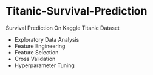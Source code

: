 # Titanic-Survival-Prediction

Survival Prediction On Kaggle Titanic Dataset

* Exploratory Data Analysis
* Feature Engineering
* Feature Selection
* Cross Validation
* Hyperparameter Tuning
